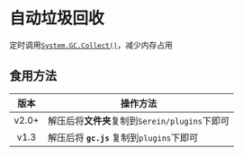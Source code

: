 # 自动垃圾回收

定时调用[`System.GC.Collect()`](https://learn.microsoft.com/zh-cn/dotnet/api/system.gc.collect?view=net-8.0)，减少内存占用

## 食用方法

| 版本  | 操作方法                                       |
| :---: | ---------------------------------------------- |
| v2.0+ | 解压后将**文件夹**复制到`Serein/plugins`下即可 |
| v1.3  | 解压后将 **`gc.js`** 复制到`plugins`下即可     |
